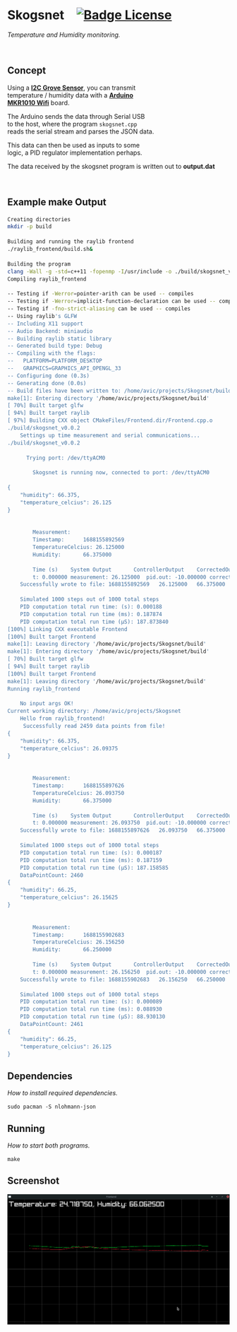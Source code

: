 # Skogsnet   [![Badge License]][license]

_Temperature and Humidity monitoring._

<br>

## Concept

Using a **[I2C Grove Sensor]**, you can transmit <br>
temperature / humidity data with a **[Arduino <br>
MKR1010 Wifi][arduino]**
board.

The Arduino sends the data through Serial USB <br>
to the host, where the program `skogsnet.cpp` <br>
reads the serial stream and parses the JSON data.

This data can then be used as inputs to some <br>
logic, a PID regulator implementation perhaps.

The data received by the skogsnet program is written out to **output.dat**

<br>

## Example make Output

```bash
Creating directories
mkdir -p build

Building and running the raylib frontend
./raylib_frontend/build.sh&

Building the program
clang -Wall -g -std=c++11 -fopenmp -I/usr/include -o ./build/skogsnet_v0.0.2 ./code/PID.cpp ./code/skogsnet.cpp -L /usr/lib -fopenmp -lstdc++ -lm
Compiling raylib_frontend

-- Testing if -Werror=pointer-arith can be used -- compiles
-- Testing if -Werror=implicit-function-declaration can be used -- compiles
-- Testing if -fno-strict-aliasing can be used -- compiles
-- Using raylib's GLFW
-- Including X11 support
-- Audio Backend: miniaudio
-- Building raylib static library
-- Generated build type: Debug
-- Compiling with the flags:
--   PLATFORM=PLATFORM_DESKTOP
--   GRAPHICS=GRAPHICS_API_OPENGL_33
-- Configuring done (0.3s)
-- Generating done (0.0s)
-- Build files have been written to: /home/avic/projects/Skogsnet/build
make[1]: Entering directory '/home/avic/projects/Skogsnet/build'
[ 70%] Built target glfw
[ 94%] Built target raylib
[ 97%] Building CXX object CMakeFiles/Frontend.dir/Frontend.cpp.o
./build/skogsnet_v0.0.2
	Settings up time measurement and serial communications...
./build/skogsnet_v0.0.2

      Trying port: /dev/ttyACM0

        Skogsnet is running now, connected to port: /dev/ttyACM0

{
    "humidity": 66.375,
    "temperature_celcius": 26.125
}


        Measurement:
        Timestamp:		1688155892569
        TemperatureCelcius:	26.125000
        Humidity:		66.375000

        Time (s)	System Output		ControllerOutput	CorrectedOutput
        t: 0.000000	measurement: 26.125000	pid.out: -10.000000	correctedOutput: 0.000000
	Successfully wrote to file: 1688155892569	26.125000	66.375000	-10.000000	0.000000

	Simulated 1000 steps out of 1000 total steps
	PID computation total run time: (s): 0.000188
	PID computation total run time (ms): 0.187874
	PID computation total run time (μS): 187.873840
[100%] Linking CXX executable Frontend
[100%] Built target Frontend
make[1]: Leaving directory '/home/avic/projects/Skogsnet/build'
make[1]: Entering directory '/home/avic/projects/Skogsnet/build'
[ 70%] Built target glfw
[ 94%] Built target raylib
[100%] Built target Frontend
make[1]: Leaving directory '/home/avic/projects/Skogsnet/build'
Running raylib_frontend

	No input args OK!
Current working directory: /home/avic/projects/Skogsnet
	Hello from raylib_frontend!
	 Successfully read 2459 data points from file!
{
    "humidity": 66.375,
    "temperature_celcius": 26.09375
}


        Measurement:
        Timestamp:		1688155897626
        TemperatureCelcius:	26.093750
        Humidity:		66.375000

        Time (s)	System Output		ControllerOutput	CorrectedOutput
        t: 0.000000	measurement: 26.093750	pid.out: -10.000000	correctedOutput: -9.326022
	Successfully wrote to file: 1688155897626	26.093750	66.375000	-10.000000	-9.326022

	Simulated 1000 steps out of 1000 total steps
	PID computation total run time: (s): 0.000187
	PID computation total run time (ms): 0.187159
	PID computation total run time (μS): 187.158585
	DataPointCount: 2460
{
    "humidity": 66.25,
    "temperature_celcius": 26.15625
}


        Measurement:
        Timestamp:		1688155902683
        TemperatureCelcius:	26.156250
        Humidity:		66.250000

        Time (s)	System Output		ControllerOutput	CorrectedOutput
        t: 0.000000	measurement: 26.156250	pid.out: -10.000000	correctedOutput: -19.051542
	Successfully wrote to file: 1688155902683	26.156250	66.250000	-10.000000	-19.051542

	Simulated 1000 steps out of 1000 total steps
	PID computation total run time: (s): 0.000089
	PID computation total run time (ms): 0.088930
	PID computation total run time (μS): 88.930130
	DataPointCount: 2461
{
    "humidity": 66.25,
    "temperature_celcius": 26.125
}

```

## Dependencies

_How to install required dependencies._

```shell
sudo pacman -S nlohmann-json
```

## Running

_How to start both programs._

```shell
make
```

## Screenshot

![screenshot.png](screenshot.png "screenshot.png")

<!----------------------------------------------------------------------------->

[badge license]: https://img.shields.io/badge/License-GPL_3-blue.svg?style=for-the-badge
[i2c grove sensor]: https://www.seeedstudio.com/Grove-Temperature-Humidity-Sensor-High-Accuracy-Mini.html
[arduino]: https://docs.arduino.cc/hardware/mkr-1000-wifi
[license]: #
